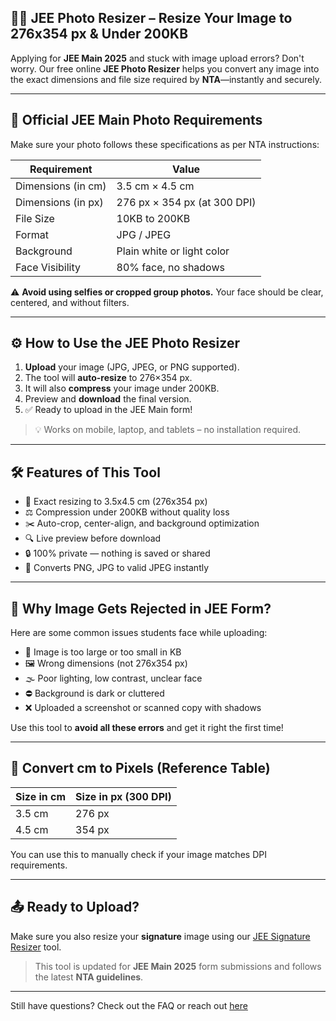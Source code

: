 ## 🧑‍🎓 JEE Photo Resizer – Resize Your Image to 276x354 px & Under 200KB

Applying for **JEE Main 2025** and stuck with image upload errors? Don't worry. Our free online **JEE Photo Resizer** helps you convert any image into the exact dimensions and file size required by **NTA**—instantly and securely.

---

## 📏 Official JEE Main Photo Requirements

Make sure your photo follows these specifications as per NTA instructions:

| Requirement        | Value                        |
| ------------------ | ---------------------------- |
| Dimensions (in cm) | 3.5 cm × 4.5 cm              |
| Dimensions (in px) | 276 px × 354 px (at 300 DPI) |
| File Size          | 10KB to 200KB                |
| Format             | JPG / JPEG                   |
| Background         | Plain white or light color   |
| Face Visibility    | 80% face, no shadows         |

⚠️ **Avoid using selfies or cropped group photos.** Your face should be clear, centered, and without filters.

---

## ⚙️ How to Use the JEE Photo Resizer

1. **Upload** your image (JPG, JPEG, or PNG supported).
2. The tool will **auto-resize** to 276×354 px.
3. It will also **compress** your image under 200KB.
4. Preview and **download** the final version.
5. ✅ Ready to upload in the JEE Main form!

> 💡 Works on mobile, laptop, and tablets – no installation required.

---

## 🛠 Features of This Tool

- 📐 Exact resizing to 3.5x4.5 cm (276x354 px)
- ⚖️ Compression under 200KB without quality loss
- ✂️ Auto-crop, center-align, and background optimization
- 🔍 Live preview before download
- 🔒 100% private — nothing is saved or shared
- 📁 Converts PNG, JPG to valid JPEG instantly

---

## 💬 Why Image Gets Rejected in JEE Form?

Here are some common issues students face while uploading:

- 📸 Image is too large or too small in KB
- 🖼️ Wrong dimensions (not 276x354 px)
- 🌫️ Poor lighting, low contrast, unclear face
- ⛔ Background is dark or cluttered
- ❌ Uploaded a screenshot or scanned copy with shadows

Use this tool to **avoid all these errors** and get it right the first time!

---

## 🧮 Convert cm to Pixels (Reference Table)

| Size in cm | Size in px (300 DPI) |
| ---------- | -------------------- |
| 3.5 cm     | 276 px               |
| 4.5 cm     | 354 px               |

You can use this to manually check if your image matches DPI requirements.

---

## 📤 Ready to Upload?

Make sure you also resize your **signature** image using our [JEE Signature Resizer](/tools/image/jee-signature-resizer) tool.

> This tool is updated for **JEE Main 2025** form submissions and follows the latest **NTA guidelines**.

---

Still have questions? Check out the FAQ or reach out [here](/contact)
